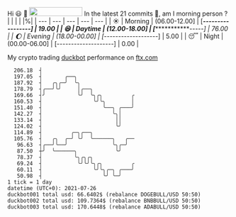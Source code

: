 Hi :smiley: :wave: <img src="https://jojoee.jojoee.com/api/utcnow" width="120" height="20">
In the latest 21 commits :bug:, am I morning person ? 
| | | | |%|
| --- | --- | --- | --- | --- |
| :sunny: | Morning | (06.00-12.00] | [***-----------------] | 19.00 |
| :satisfied: | Daytime | (12.00-18.00] | [***************-----] | 76.00 |
| :moon: | Evening | (18.00-00.00] | [*-------------------] | 5.00 |
| :sleeping: | Night | (00.00-06.00] | [--------------------] | 0.00 |

My crypto trading [duckbot](https://github.com/jojoee/duckbot) performance on [ftx.com](https://ftx.com/#a=13144711)
```
  206.18  ┤
  197.05  ┤       ╭──╮
  187.92  ┤   ╭╮╭─╯  ╰╮
  178.79  ┤╭──╯╰╯     │╭──╮
  169.66  ┤╯          ╰╯  ╰╮╭╮         ╭
  160.53  ┤                ╰╯╰╮        │
  151.40  ┤                   ╰──╮ ╭───╯
  142.27  ┤                      ╰╮│
  133.14  ┤                       ││
  124.02  ┤                       ╰╯
  114.89  ┤         ╭─╮╭──╮
  105.76  ┤   ╭╮  ╭─╯ ╰╯  ╰──────╮   ╭──
   96.63  ┤╭──╯╰──╯              ╰╮╭─╯
   87.50  ┼╯  ╰──────╮            ╰╯
   78.37  ┤          ╰╮╭╮╭╮
   69.24  ┤           ╰╯╰╯╰╮╭╮         ╭
   60.11  ┤                ╰╯╰╮╭─╮ ╭───╯
   50.98  ┤                   ╰╯ ╰─╯
1 tick = 1 day
datetime (UTC+0): 2021-07-26
duckbot001 total usd: 66.6402$ (rebalance DOGEBULL/USD 50:50)
duckbot002 total usd: 109.7364$ (rebalance BNBBULL/USD 50:50)
duckbot003 total usd: 170.6448$ (rebalance ADABULL/USD 50:50)
```


